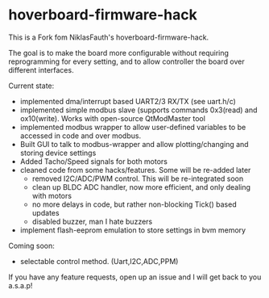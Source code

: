 # hoverboard-firmware-hack

This is a Fork fom NiklasFauth's hoverboard-firmware-hack.

The goal is to make the board more configurable without requiring reprogramming for every setting, 
and to allow controller the board over different interfaces.

Current state:
 - implemented dma/interrupt based UART2/3 RX/TX (see uart.h/c)
 - implemented simple modbus slave (supports commands 0x3(read) and ox10(write). Works with open-source QtModMaster tool
 - implemented modbus wrapper to allow user-defined variables to be accessed in code and over modbus. 
 - Built GUI to talk to modbus-wrapper and allow plotting/changing and storing device settings
 - Added Tacho/Speed signals for both motors
 - cleaned code from some hacks/features. Some will be re-added later
      - removed I2C/ADC/PWM control. This will be re-integrated soon
      - clean up BLDC ADC handler, now more efficient, and only dealing with motors
      - no more delays in code, but rather non-blocking Tick() based updates
      - disabled buzzer, man I hate buzzers
 - implement flash-eeprom emulation to store settings in bvm memory
      
      
Coming soon:
  - selectable control method. (Uart,I2C,ADC,PPM)
  
  
If you have any feature requests, open up an issue and I will get back to you a.s.a.p!
